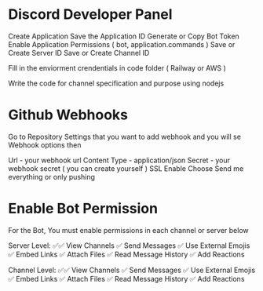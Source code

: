 # Discord Developer Panel 

Create Application 
Save the Application ID
Generate or Copy Bot Token 
Enable Application Permissions ( bot, application.commands )
Save or Create Server ID 
Save or Create Channel ID 

Fill in the enviorment crendentials in code folder ( Railway or AWS )

Write the code for channel specification and purpose using nodejs

# Github Webhooks 

Go to Repository Settings that you want to add webhook and you will se Webhook options then 

Url - your webhook url 
Content Type - application/json
Secret - your webhook secret ( you can create yourself ) 
SSL Enable 
Choose Send me everything or only pushing 

# Enable Bot Permission

For the Bot, You must enable permissions in each channel or server below

Server Level:
✅✅ View Channels
✅ Send Messages
✅ Use External Emojis
✅ Embed Links
✅ Attach Files
✅ Read Message History
✅ Add Reactions

Channel Level:
✅✅ View Channels
✅ Send Messages
✅ Use External Emojis
✅ Embed Links
✅ Attach Files
✅ Read Message History
✅ Add Reactions
